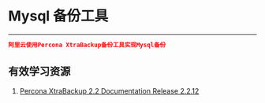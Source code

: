 # Mysql 备份工具
---

```json
阿里云使用Percona XtraBackup备份工具实现Mysql备份
```


## 有效学习资源

1. [Percona XtraBackup 2.2 Documentation Release 2.2.12](https://form.percona.com/rs/828-GMD-003/images/PerconaXtraBackup-2.2.12.pdf)
